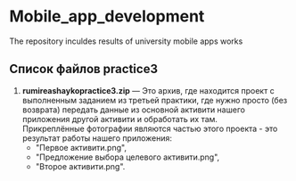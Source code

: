 # Mobile_app_development
The repository inculdes results of university mobile apps works
## Список файлов practice3

1. **rumireashaykopractice3.zip** — Это архив, где находится проект с выполненным заданием из третьей практики, где нужно просто (без возврата)
передать данные из основной активити нашего приложения другой активити и обработать их там.  
  Прикреплённые фотографии являются частью этого проекта - это результат работы нашего приложения:  
    - "Первое активити.png",  
    - "Предложение выбора целевого активити.png",  
    - "Второе активити.png".
